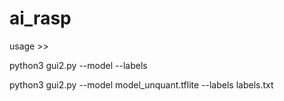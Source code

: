# ai_rasp
usage >>

python3 gui2.py --model <modelfilename> --labels <labelfilename>
  
python3 gui2.py --model model_unquant.tflite --labels labels.txt
